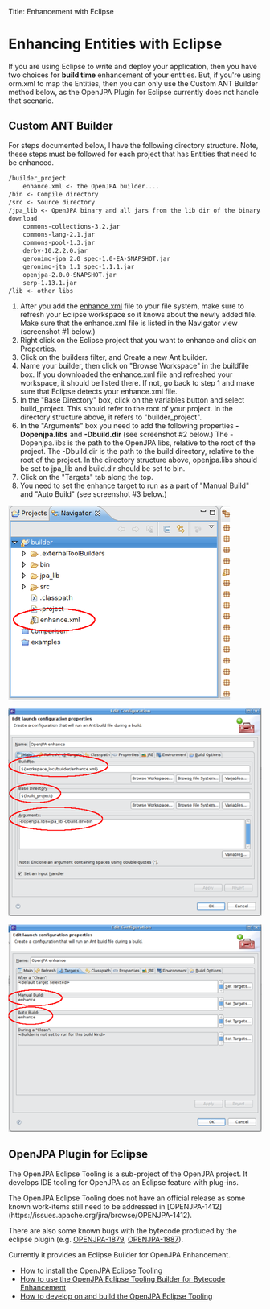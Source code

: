 Title: Enhancement with Eclipse

<a name="EnhancementwithEclipse-EnhancingEntitieswithEclipse"></a>

# Enhancing Entities with Eclipse

If you are using Eclipse to write and deploy your application, then you
have two choices for **build time** enhancement of your entities.  But, if
you're using orm.xml to map the Entities, then you can only use the Custom
ANT Builder method below, as the OpenJPA Plugin for Eclipse currently does
not handle that scenario.


<a name="EnhancementwithEclipse-CustomANTBuilder"></a>

## Custom ANT Builder

For steps documented below, I have the following directory structure. Note,
these steps must be followed for each project that has Entities that need
to be enhanced.


    /builder_project
        enhance.xml <- the OpenJPA builder....
    /bin <- Compile directory
    /src <- Source directory
    /jpa_lib <- OpenJPA binary and all jars from the lib dir of the binary download
        commons-collections-3.2.jar
        commons-lang-2.1.jar
        commons-pool-1.3.jar
        derby-10.2.2.0.jar
        geronimo-jpa_2.0_spec-1.0-EA-SNAPSHOT.jar
        geronimo-jta_1.1_spec-1.1.1.jar
        openjpa-2.0.0-SNAPSHOT.jar
        serp-1.13.1.jar
    /lib <- other libs


1. After you add the [enhance.xml](artifacts/enhance.xml)
 file to your file system, make sure to refresh your Eclipse workspace so
it knows about the newly added file. Make sure that the enhance.xml file is
listed in the Navigator view (screenshot #1 below.)
1. Right click on the Eclipse project that you want to enhance and click on
Properties.
1. Click on the builders filter, and Create a new Ant builder.
1. Name your builder, then click on "Browse Workspace" in the buildfile box.
If you downloaded the enhance.xml file and refreshed your workspace, it
should be listed there. If not, go back to step 1 and make sure that
Eclipse detects your enhance.xml file.
1. In the "Base Directory" box, click on the variables button and select
build_project. This should refer to the root of your project. In the
directory structure above, it refers to "builder_project".
1. In the "Arguments" box you need to add the following properties
**-Dopenjpa.libs** and **-Dbuild.dir** (see screenshot #2 below.) The
-Dopenjpa.libs is the path to the OpenJPA libs, relative to the root of the
project. The -Dbuild.dir is the path to the build directory, relative to
the root of the project. In the directory structure above, openjpa.libs
should be set to jpa_lib and build.dir should be set to bin.
1. Click on the "Targets" tab along the top.
1. You need to set the enhance target to run as a part of "Manual Build" and
"Auto Build" (see screenshot #3 below.)
  
  

![](images/navigator.png)

![](images/main.png)

![](images/targets.png)

<a name="EnhancementwithEclipse-OpenJPAPluginforEclipse"></a>

## OpenJPA Plugin for Eclipse

The OpenJPA Eclipse Tooling is a sub-project of the OpenJPA project.  It
develops IDE tooling for OpenJPA as an Eclipse feature with plug-ins.


<span class="note">
The OpenJPA Eclipse Tooling does not have an official release as some known work-items still need to be addressed in [OPENJPA-1412](https://issues.apache.org/jira/browse/OPENJPA-1412).</span>

<span class="note">There are also some known bugs with the bytecode produced by the eclipse plugin (e.g. [OPENJPA-1879](http://issues.apache.org/jira/browse/OPENJPA-1879), [OPENJPA-1887](https://issues.apache.org/jira/browse/OPENJPA-1887)).</span>

Currently it provides an Eclipse Builder for OpenJPA Enhancement.

* [How to install the OpenJPA Eclipse Tooling](openjpaeclipseinstallation.html)
* [How to use the OpenJPA Eclipse Tooling Builder for Bytecode Enhancement](openjpaeclipseenhancementbuilder.html)
* [How to develop on and build the OpenJPA Eclipse Tooling](openjpaeclipsetoolingdevandbuild.html)
 
